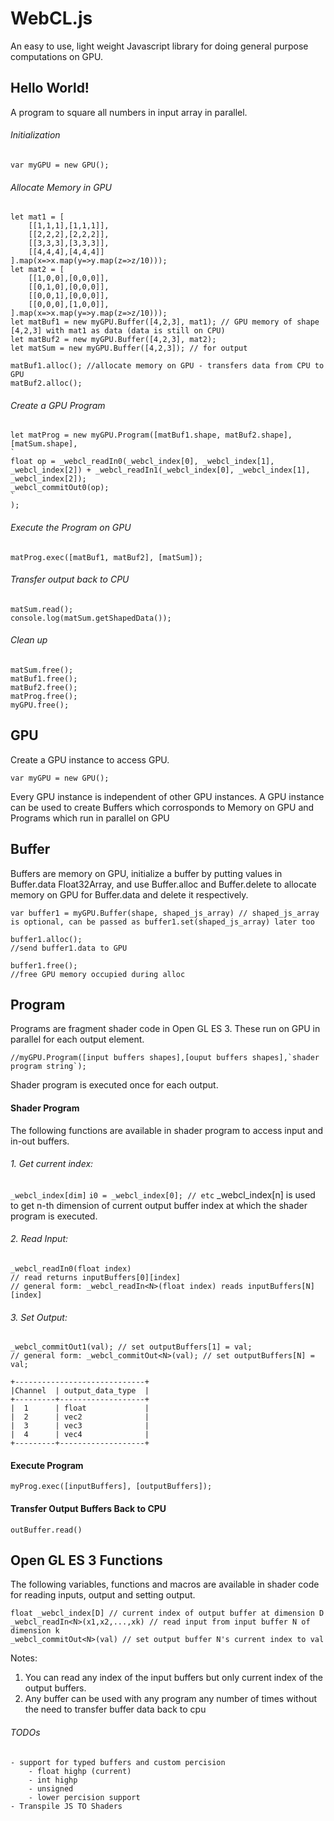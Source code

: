 # WebCL.js
An easy to use, light weight Javascript library for doing general purpose computations on GPU.

## Hello World!
A program to square all numbers in input array in parallel.

###### Initialization
```
var myGPU = new GPU();
```
###### Allocate Memory in GPU
```
let mat1 = [
	[[1,1,1],[1,1,1]],
	[[2,2,2],[2,2,2]],
	[[3,3,3],[3,3,3]],
	[[4,4,4],[4,4,4]]
].map(x=>x.map(y=>y.map(z=>z/10)));
let mat2 = [
	[[1,0,0],[0,0,0]],
	[[0,1,0],[0,0,0]],
	[[0,0,1],[0,0,0]],
	[[0,0,0],[1,0,0]],
].map(x=>x.map(y=>y.map(z=>z/10)));
let matBuf1 = new myGPU.Buffer([4,2,3], mat1); // GPU memory of shape [4,2,3] with mat1 as data (data is still on CPU) 
let matBuf2 = new myGPU.Buffer([4,2,3], mat2);
let matSum = new myGPU.Buffer([4,2,3]); // for output

matBuf1.alloc(); //allocate memory on GPU - transfers data from CPU to GPU
matBuf2.alloc(); 

```
###### Create a GPU Program
```
let matProg = new myGPU.Program([matBuf1.shape, matBuf2.shape], [matSum.shape], 
`
float op = _webcl_readIn0(_webcl_index[0], _webcl_index[1], _webcl_index[2]) + _webcl_readIn1(_webcl_index[0], _webcl_index[1], _webcl_index[2]);
_webcl_commitOut0(op);
`
);
```
###### Execute the Program on GPU
```
matProg.exec([matBuf1, matBuf2], [matSum]);
```
###### Transfer output back to CPU
```
matSum.read();
console.log(matSum.getShapedData());
```
###### Clean up
```
matSum.free();
matBuf1.free();
matBuf2.free();
matProg.free();
myGPU.free();
```
## GPU
Create a GPU instance to access GPU.
```
var myGPU = new GPU();
```
Every GPU instance is independent of other GPU instances.
A GPU instance can be used to create Buffers which corrosponds to Memory on GPU and Programs which run in parallel on GPU

## Buffer
Buffers are memory on GPU, initialize a buffer by putting values in Buffer.data Float32Array, and use Buffer.alloc and Buffer.delete to allocate memory on GPU for Buffer.data and delete it respectively.
```
var buffer1 = myGPU.Buffer(shape, shaped_js_array) // shaped_js_array is optional, can be passed as buffer1.set(shaped_js_array) later too

buffer1.alloc();
//send buffer1.data to GPU

buffer1.free();
//free GPU memory occupied during alloc
```

## Program
Programs are fragment shader code in Open GL ES 3. These run on GPU in parallel for each output element.
```
//myGPU.Program([input buffers shapes],[ouput buffers shapes],`shader program string`);
```
Shader program is executed once for each output.
#### Shader Program
The following functions are available in shader program to access input and in-out buffers.
###### 1. Get current index: 
```_webcl_index[dim]```
```i0 = _webcl_index[0]; // etc```
_webcl_index[n] is used to get n-th dimension of current output buffer index at which the shader program is executed.
###### 2. Read Input:
```
_webcl_readIn0(float index)
// read returns inputBuffers[0][index]
// general form: _webcl_readIn<N>(float index) reads inputBuffers[N][index]
```
###### 3. Set Output:
```_webcl_commitOut0(val); // set outputBuffers[0] = val;
_webcl_commitOut1(val); // set outputBuffers[1] = val;
// general form: _webcl_commitOut<N>(val); // set outputBuffers[N] = val;
```
<!-- ###### 4. Channel Support: -->
```
+-----------------------------+
|Channel  | output_data_type  |
+---------+-------------------+
|  1      | float             |
|  2      | vec2              |
|  3      | vec3              |
|  4      | vec4              |
+---------+-------------------+
```
#### Execute Program
```
myProg.exec([inputBuffers], [outputBuffers]);
```

#### Transfer Output Buffers Back to CPU
```
outBuffer.read()
```
## Open GL ES 3 Functions
The following variables, functions and macros are available in shader code for reading inputs, output and setting output.
```
float _webcl_index[D] // current index of output buffer at dimension D
_webcl_readIn<N>(x1,x2,...,xk) // read input from input buffer N of dimension k
_webcl_commitOut<N>(val) // set output buffer N's current index to val

```
Notes:
1. You can read any index of the input buffers but only current index of the output buffers.
2. Any buffer can be used with any program any number of times without the need to transfer buffer data back to cpu

###### TODOs
```
- support for typed buffers and custom percision
	- float highp (current)
	- int highp
	- unsigned
	- lower percision support
- Transpile JS TO Shaders

```